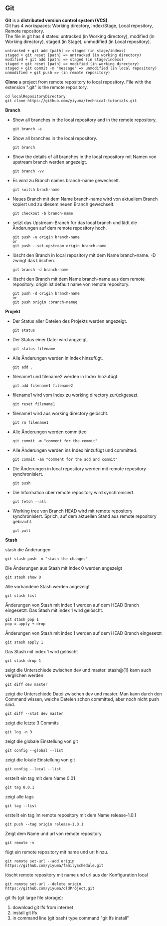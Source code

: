 ## Git
**Git** is a **distributed version control system (VCS)**.<br>
Git has 4 workspaces: Working directory, Index/Stage, Local repository, Remote repository.<br>
The file in git has 4 states: untracked (in Working directory), modified (in Working directory), staged (in Stage), unmodified (in Local repository).<br> 
```
untracked + git add [path] => staged (in stage/indexs)
staged + git reset [path] => untracked (in working directory)
modified + git add [path] => staged (in stage/indexs)
staged + git reset [path] => modified (in working directory)
staged + git commit -m "message" => unmodified (in local repository)
unmodified + git push => (in remote repository)
```

**Clone** a project from remote repository to local repository. File with the extension ".git" is the remote repository.
```
cd localRepositoryDirectory
git clone https://github.com/yiyuma/technical-tutorials.git
```

**Branch**
- Show all branches in the local repository and in the remote repository.
  ```
  git branch -a
  ```
- Show all branches in the local repository.
  ```
  git branch
  ```
- Show the details of all branches in the local repository mit Namen von upstream branch werden angezeigt.
  ```
  git branch -vv
  ```
- Es wird zu Branch names branch-name gewechselt.
  ```
  git switch brach-name
  ```
- Neues Branch mit dem Name branch-name wird von aktuellem Branch kopiert und zu diesem neuen Branch gewechselt.
  ```
  git checkout -b branch-name
  ```
- setzt das Upstream-Branch für das local branch und lädt die Änderungen auf dem remote repository hoch.
  ```
  git push -u origin branch-name
  or
  git push --set-upstream origin branch-name
  ```
- löscht den Branch in local repository mit dem Name branch-name. -D zwingt das Löschen.
  ```
  git branch -d branch-name
  ```
- löscht den Branch mit dem Name branch-name aus dem remote repository. origin ist default name von remote repository.
  ```
  git push -d origin branch-name
  or
  git push origin :branch-nameq
  ```

**Projekt**
- Der Status aller Dateien des Projekts werden angezeigt.
  ```
  git status
  ```
- Der Status einer Datei wird angzeigt.
  ```
  git status filename
  ```
- Alle Änderungen werden in Index hinzufügt.
  ```
  git add .
  ```
- filename1 und filename2 werden in Index hinzufügt.
  ```
  git add filename1 filename2
  ```
- filename1 wird vom Index zu working directory zurückgesezt.
  ```
  git reset filename1
  ```
- filename1 wird aus working directory gelöscht.
  ```
  git rm filename1
  ```
- Alle Änderungen werden committed
  ```
  git commit -m "comment for the commit"
  ```
- Alle Änderungen werden ins Index hinzufügt und committed. 
  ```
  git commit -am "comment for the add and commit"
  ```
- Die Änderungen in local repository werden mit remote repository synchronisiert.
  ```
  git push
  ```
- Die Information über remote repository wird synchronisiert.
  ```
  git fetch --all
  ```
- Working tree von Branch HEAD wird mit remote repository synchronisiert. Sprich, auf dem aktuellen Stand aus remote repository gebracht.
  ```
  git pull 
  ```
**Stash**<br>


stash die Änderungen 
```
git stash push -m "stash the changes"
```
Die Änderungen aus Stash mit Index 0 werden angezeigt
```
git stash show 0
```
Alle vorhandene Stash werden angezeigt
```
git stash list
```
Änderungen von Stash mit index 1 werden auf dem HEAD Branch eingesetzt. Das Stash mit index 1 wird gelöscht.
```
git stash pop 1
pop = apply + drop
```
Änderungen von Stash mit index 1 werden auf dem HEAD Branch eingesetzt
```
git stash apply 1
```
Das Stash mit index 1 wird gelöscht
```
git stash drop 1
```
zeigt die Unterschiede zwischen dev und master. stash@{1} kann auch verglichen werden
```
git diff dev master
```
zeigt die Unterschiede Datei zwischen dev und master. Man kann durch den Command wissen, welche Dateien schon committed, aber noch nicht push sind.
```
git diff --stat dev master
```
zeigt die letzte 3 Commits
```
git log -n 3
```
zeigt die globale Einstellung von git
```
git config --global --list
```
zeigt die lokale Einstellung von git
```
git config --local --list
```
erstellt ein tag mit dem Name 0.01
```
git tag 0.0.1
```
zeigt alle tags
```
git tag --list
```
erstellt ein tag im remote repository mit dem Name release-1.0.1
```
git push --tag origin release-1.0.1
```
Zeigt dem Name und url von remote repository
```
git remote -v
```
fügt ein remote repository mit name und url hinzu.
```
git remote set-url --add origin https://github.com/yiyuma/familySchedule.git
```
löscht remote repository mit name und url aus der Konfiguration local
```
git remote set-url --delete origin https://github.com/yiyuma/oldProject.git
```
git lfs (git large file storage): <br>
1. download git lfs from internet
2. install git lfs
3. in command line (git bash) type command "git lfs install"
